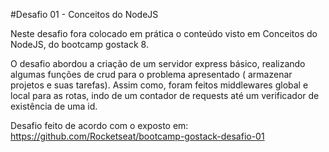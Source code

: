 #Desafio 01 - Conceitos do NodeJS

Neste desafio fora colocado em prática o conteúdo visto em Conceitos do NodeJS, do bootcamp gostack 8.

O desafio abordou a criação de um servidor express básico, realizando algumas funções de crud para o problema apresentado ( armazenar projetos e suas tarefas). Assim como, foram feitos middlewares global e local para as rotas, indo de um contador de requests até um verificador de existência de uma id.

Desafio feito de acordo com o exposto em: https://github.com/Rocketseat/bootcamp-gostack-desafio-01

